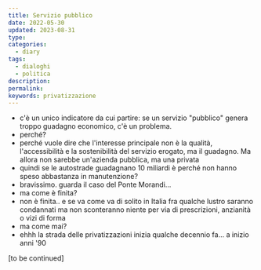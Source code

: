```yaml
---
title: Servizio pubblico
date: 2022-05-30
updated: 2023-08-31
type: 
categories:
  - diary
tags:
  - dialoghi
  - politica
description: 
permalink: 
keywords: privatizzazione
---
```

- c'è un unico indicatore da cui partire: se un servizio "pubblico" genera troppo guadagno economico, c'è un problema.
- perché?
- perché vuole dire che l'interesse principale non è la qualità, l'accessibilità e la sostenibilità del servizio erogato, ma il guadagno. Ma allora non sarebbe un'azienda pubblica, ma una privata
- quindi se le autostrade guadagnano 10 miliardi è perché non hanno speso abbastanza in manutenzione?
- bravissimo. guarda il caso del Ponte Morandi...
- ma come è finita?
- non è finita.. e se va come va di solito in Italia fra qualche lustro saranno condannati ma non sconteranno niente per via di prescrizioni, anzianità o vizi di forma
- ma come mai?
- ehhh la strada delle privatizzazioni inizia qualche decennio fa... a inizio anni '90

[to be continued]

